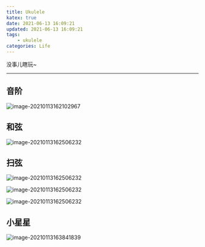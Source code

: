 ```yaml
---
title: Ukulele
katex: true
date: 2021-06-13 16:09:21
updated: 2021-06-13 16:09:21
tags:
	- ukulele
categories: Life
---
```








没事儿瞎玩~

<!-- more -->

---



## 音阶

![image-20210113162102967](/img/life/ukulele/image-20210113162102967.png)



## 和弦

![image-20210113162506232](/img/life/ukulele/Snipaste_2021-06-13_16-23-26.png)



## 扫弦

![image-20210113162506232](/img/life/ukulele/Snipaste_2021-06-13_16-25-49.png)

![image-20210113162506232](/img/life/ukulele/Snipaste_2021-06-13_16-26-56.png)

![image-20210113162506232](/img/life/ukulele/Snipaste_2021-06-13_16-27-18.png)



## 小星星

![image-20210113163841839](/img/life/ukulele/image-20210113163841839.png)






